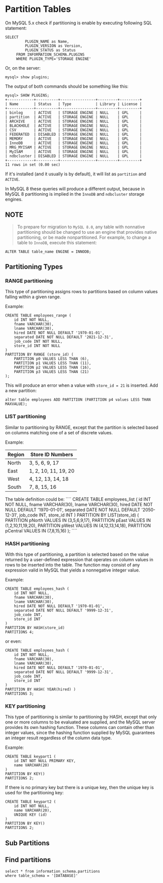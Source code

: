 # Partition Tables

On MySQL 5.x check if partitioning is enable by executing following SQL statement: 

````
SELECT
         PLUGIN_NAME as Name,
         PLUGIN_VERSION as Version,
         PLUGIN_STATUS as Status
     FROM INFORMATION_SCHEMA.PLUGINS
     WHERE PLUGIN_TYPE='STORAGE ENGINE'
````    

Or, on the server: 
`````
mysql> show plugins;
`````

The output of both commands should be something like this: 
````
mysql> SHOW PLUGINS;
+------------+----------+----------------+---------+---------+
| Name       | Status   | Type           | Library | License |
+------------+----------+----------------+---------+---------+
| binlog     | ACTIVE   | STORAGE ENGINE | NULL    | GPL     |
| partition  | ACTIVE   | STORAGE ENGINE | NULL    | GPL     |
| ARCHIVE    | ACTIVE   | STORAGE ENGINE | NULL    | GPL     |
| BLACKHOLE  | ACTIVE   | STORAGE ENGINE | NULL    | GPL     |
| CSV        | ACTIVE   | STORAGE ENGINE | NULL    | GPL     |
| FEDERATED  | DISABLED | STORAGE ENGINE | NULL    | GPL     |
| MEMORY     | ACTIVE   | STORAGE ENGINE | NULL    | GPL     |
| InnoDB     | ACTIVE   | STORAGE ENGINE | NULL    | GPL     |
| MRG_MYISAM | ACTIVE   | STORAGE ENGINE | NULL    | GPL     |
| MyISAM     | ACTIVE   | STORAGE ENGINE | NULL    | GPL     |
| ndbcluster | DISABLED | STORAGE ENGINE | NULL    | GPL     |
+------------+----------+----------------+---------+---------+
11 rows in set (0.00 sec)
````
If it's installed (and it usually is by default), it will list as `partition` and `ACTIVE`. 

In MySQL 8 these queries will produce a different output, because in MySQL 8 partitioning is implied in the `InnoDB` and `ndbcluster` storage engines.

## NOTE
> To prepare for migration to `MySQL 8.0`, any table with nonnative partitioning should be changed to use an engine that provides native partitioning, or be made nonpartitioned. For example, to change a table to `InnoDB`, execute this statement:
````
ALTER TABLE table_name ENGINE = INNODB;
````

## Partitioning Types

### RANGE partitioning
This type of partitioning assigns rows to partitions based on column values falling within a given range. 

Example: 
```
CREATE TABLE employees_range (
    id INT NOT NULL,
    fname VARCHAR(30),
    lname VARCHAR(30),
    hired DATE NOT NULL DEFAULT '1970-01-01',
    separated DATE NOT NULL DEFAULT '2021-12-31',
    job_code INT NOT NULL,
    store_id INT NOT NULL
)
PARTITION BY RANGE (store_id) (
    PARTITION p0 VALUES LESS THAN (6),
    PARTITION p1 VALUES LESS THAN (11),
    PARTITION p2 VALUES LESS THAN (16),
    PARTITION p3 VALUES LESS THAN (21)
);
```
This will produce an error when a value with `store_id = 21` is inserted.
Add a new partition: 
```
alter table employees ADD PARTITION (PARTITION p4 values LESS THAN MAXVALUE);
```


### LIST partitioning
Similar to partitioning by RANGE, except that the partition is selected based on columns matching one of a set of discrete values.  

Example: 
<table>
<thead>
<tr>
<th>Region</th><th>Store ID Numbers</th>
</tr>
</thead>
<tbody>
<tr><td>North</td><td>3, 5, 6, 9, 17</td></tr>
<tr><td>East</td><td>1, 2, 10, 11, 19, 20</td></tr>
<tr><td>West</td><td>4, 12, 13, 14, 18</td></tr>
<tr><td>South</td><td>7, 8, 15, 16</td></tr>
</tbody>
</table>
The table definition could be: 
````
CREATE TABLE employees_list (
    id INT NOT NULL,
    fname VARCHAR(30),
    lname VARCHAR(30),
    hired DATE NOT NULL DEFAULT '1970-01-01',
    separated DATE NOT NULL DEFAULT '2050-12-31',
    job_code INT,
    store_id INT
)
PARTITION BY LIST(store_id) (
    PARTITION pNorth VALUES IN (3,5,6,9,17),
    PARTITION pEast VALUES IN (1,2,10,11,19,20),
    PARTITION pWest VALUES IN (4,12,13,14,18),
    PARTITION pCentral VALUES IN (7,8,15,16)
);
````

### HASH partitioning
With this type of partitioning, a partition is selected based on the value returned by a user-defined expression that operates on column values in rows to be inserted into the table. The function may consist of any expression valid in MySQL that yields a nonnegative integer value. 

Example: 
```
CREATE TABLE employees_hash (
    id INT NOT NULL,
    fname VARCHAR(30),
    lname VARCHAR(30),
    hired DATE NOT NULL DEFAULT '1970-01-01',
    separated DATE NOT NULL DEFAULT '9999-12-31',
    job_code INT,
    store_id INT
)
PARTITION BY HASH(store_id)
PARTITIONS 4;
```
or even: 
```
CREATE TABLE employees_hash (
    id INT NOT NULL,
    fname VARCHAR(30),
    lname VARCHAR(30),
    hired DATE NOT NULL DEFAULT '1970-01-01',
    separated DATE NOT NULL DEFAULT '9999-12-31',
    job_code INT,
    store_id INT
)
PARTITION BY HASH( YEAR(hired) )
PARTITIONS 3;
```

### KEY partitioning
This type of partitioning is similar to partitioning by HASH, except that only one or more columns to be evaluated are supplied, and the MySQL server provides its own hashing function. These columns can contain other than integer values, since the hashing function supplied by MySQL guarantees an integer result regardless of the column data type. 

Example: 
````
CREATE TABLE keypart1 (
    id INT NOT NULL PRIMARY KEY,
    name VARCHAR(20)
)
PARTITION BY KEY()
PARTITIONS 2;
````
If there is no primary key but there is a unique key, then the unique key is used for the partitioning key:
````
CREATE TABLE keypart2 (
    id INT NOT NULL,
    name VARCHAR(20),
    UNIQUE KEY (id)
)
PARTITION BY KEY()
PARTITIONS 2;
````

## Sub Partitions


## Find partitions
```
select * from information_schema.partitions  
where table_schema = '[DATABASE]'
```